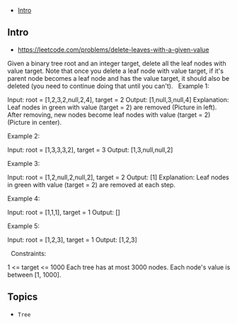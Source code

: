 - [Intro](#intro)

## Intro

- https://leetcode.com/problems/delete-leaves-with-a-given-value

Given a binary tree root and an integer target, delete all the leaf nodes with value target.
Note that once you delete a leaf node with value target, if it's parent node becomes a leaf node and has the value target, it should also be deleted (you need to continue doing that until you can't).
 
Example 1:


Input: root = [1,2,3,2,null,2,4], target = 2
Output: [1,null,3,null,4]
Explanation: Leaf nodes in green with value (target = 2) are removed (Picture in left). 
After removing, new nodes become leaf nodes with value (target = 2) (Picture in center).

Example 2:


Input: root = [1,3,3,3,2], target = 3
Output: [1,3,null,null,2]

Example 3:


Input: root = [1,2,null,2,null,2], target = 2
Output: [1]
Explanation: Leaf nodes in green with value (target = 2) are removed at each step.

Example 4:

Input: root = [1,1,1], target = 1
Output: []

Example 5:

Input: root = [1,2,3], target = 1
Output: [1,2,3]

 
Constraints:

1 <= target <= 1000
Each tree has at most 3000 nodes.
Each node's value is between [1, 1000].


## Topics

- `Tree`


